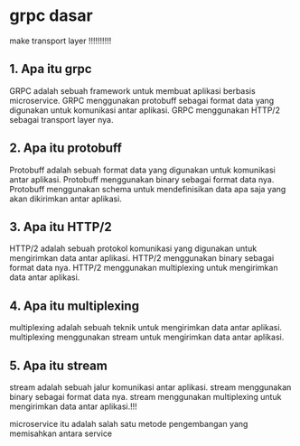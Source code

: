 # grpc dasar

make transport layer !!!!!!!!!!

## 1. Apa itu grpc
GRPC adalah sebuah framework untuk membuat aplikasi berbasis microservice. GRPC menggunakan protobuff sebagai format data yang digunakan untuk komunikasi antar aplikasi. GRPC menggunakan HTTP/2 sebagai transport layer nya.

## 2. Apa itu protobuff
Protobuff adalah sebuah format data yang digunakan untuk komunikasi antar aplikasi. Protobuff menggunakan binary sebagai format data nya. Protobuff menggunakan schema untuk mendefinisikan data apa saja yang akan dikirimkan antar aplikasi.

## 3. Apa itu HTTP/2
HTTP/2 adalah sebuah protokol komunikasi yang digunakan untuk mengirimkan data antar aplikasi. HTTP/2 menggunakan binary sebagai format data nya. HTTP/2 menggunakan multiplexing untuk mengirimkan data antar aplikasi.

## 4. Apa itu multiplexing
multiplexing adalah sebuah teknik untuk mengirimkan data antar aplikasi. multiplexing menggunakan stream untuk mengirimkan data antar aplikasi.

## 5. Apa itu stream
stream adalah sebuah jalur komunikasi antar aplikasi. stream menggunakan binary sebagai format data nya. stream menggunakan multiplexing untuk mengirimkan data antar aplikasi.!!!


microservice itu adalah salah satu metode pengembangan yang memisahkan antara service